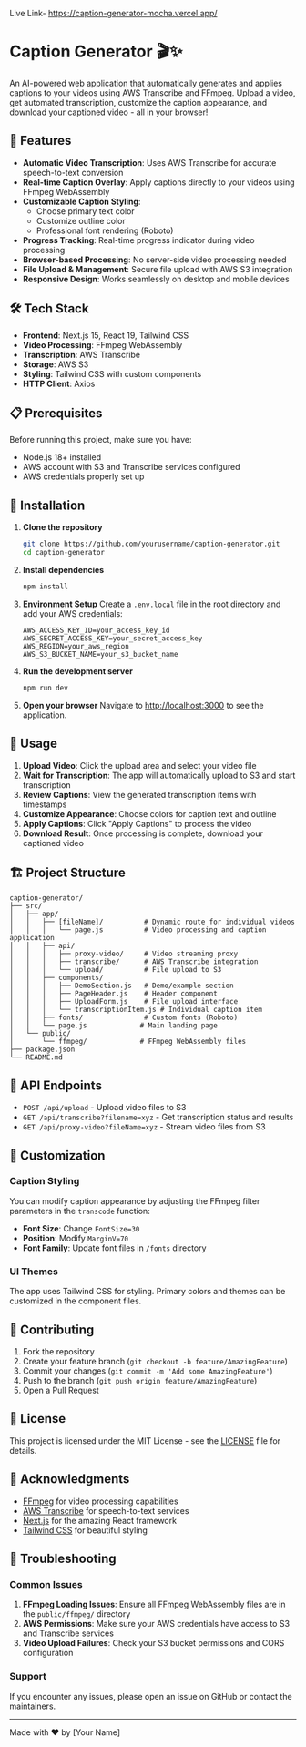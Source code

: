 Live Link- https://caption-generator-mocha.vercel.app/

# Caption Generator 🎬✨

An AI-powered web application that automatically generates and applies captions to your videos using AWS Transcribe and FFmpeg. Upload a video, get automated transcription, customize the caption appearance, and download your captioned video - all in your browser!

## 🚀 Features

- **Automatic Video Transcription**: Uses AWS Transcribe for accurate speech-to-text conversion
- **Real-time Caption Overlay**: Apply captions directly to your videos using FFmpeg WebAssembly
- **Customizable Caption Styling**: 
  - Choose primary text color
  - Customize outline color
  - Professional font rendering (Roboto)
- **Progress Tracking**: Real-time progress indicator during video processing
- **Browser-based Processing**: No server-side video processing needed
- **File Upload & Management**: Secure file upload with AWS S3 integration
- **Responsive Design**: Works seamlessly on desktop and mobile devices

## 🛠️ Tech Stack

- **Frontend**: Next.js 15, React 19, Tailwind CSS
- **Video Processing**: FFmpeg WebAssembly
- **Transcription**: AWS Transcribe
- **Storage**: AWS S3
- **Styling**: Tailwind CSS with custom components
- **HTTP Client**: Axios

## 📋 Prerequisites

Before running this project, make sure you have:

- Node.js 18+ installed
- AWS account with S3 and Transcribe services configured
- AWS credentials properly set up

## 🔧 Installation

1. **Clone the repository**
   ```bash
   git clone https://github.com/yourusername/caption-generator.git
   cd caption-generator
   ```

2. **Install dependencies**
   ```bash
   npm install
   ```

3. **Environment Setup**
   Create a `.env.local` file in the root directory and add your AWS credentials:
   ```env
   AWS_ACCESS_KEY_ID=your_access_key_id
   AWS_SECRET_ACCESS_KEY=your_secret_access_key
   AWS_REGION=your_aws_region
   AWS_S3_BUCKET_NAME=your_s3_bucket_name
   ```

4. **Run the development server**
   ```bash
   npm run dev
   ```

5. **Open your browser**
   Navigate to [http://localhost:3000](http://localhost:3000) to see the application.

## 🎯 Usage

1. **Upload Video**: Click the upload area and select your video file
2. **Wait for Transcription**: The app will automatically upload to S3 and start transcription
3. **Review Captions**: View the generated transcription items with timestamps
4. **Customize Appearance**: Choose colors for caption text and outline
5. **Apply Captions**: Click "Apply Captions" to process the video
6. **Download Result**: Once processing is complete, download your captioned video

## 🏗️ Project Structure

```
caption-generator/
├── src/
│   ├── app/
│   │   ├── [fileName]/          # Dynamic route for individual videos
│   │   │   └── page.js          # Video processing and caption application
│   │   ├── api/
│   │   │   ├── proxy-video/     # Video streaming proxy
│   │   │   ├── transcribe/      # AWS Transcribe integration
│   │   │   └── upload/          # File upload to S3
│   │   ├── components/
│   │   │   ├── DemoSection.js   # Demo/example section
│   │   │   ├── PageHeader.js    # Header component
│   │   │   ├── UploadForm.js    # File upload interface
│   │   │   └── transcriptionItem.js # Individual caption item
│   │   ├── fonts/               # Custom fonts (Roboto)
│   │   └── page.js             # Main landing page
│   └── public/
│       └── ffmpeg/             # FFmpeg WebAssembly files
├── package.json
└── README.md
```

## 🔄 API Endpoints

- `POST /api/upload` - Upload video files to S3
- `GET /api/transcribe?filename=xyz` - Get transcription status and results
- `GET /api/proxy-video?fileName=xyz` - Stream video files from S3

## 🎨 Customization

### Caption Styling
You can modify caption appearance by adjusting the FFmpeg filter parameters in the `transcode` function:

- **Font Size**: Change `FontSize=30` 
- **Position**: Modify `MarginV=70`
- **Font Family**: Update font files in `/fonts` directory

### UI Themes
The app uses Tailwind CSS for styling. Primary colors and themes can be customized in the component files.

## 🤝 Contributing

1. Fork the repository
2. Create your feature branch (`git checkout -b feature/AmazingFeature`)
3. Commit your changes (`git commit -m 'Add some AmazingFeature'`)
4. Push to the branch (`git push origin feature/AmazingFeature`)
5. Open a Pull Request

## 📝 License

This project is licensed under the MIT License - see the [LICENSE](LICENSE) file for details.

## 🙏 Acknowledgments

- [FFmpeg](https://ffmpeg.org/) for video processing capabilities
- [AWS Transcribe](https://aws.amazon.com/transcribe/) for speech-to-text services
- [Next.js](https://nextjs.org/) for the amazing React framework
- [Tailwind CSS](https://tailwindcss.com/) for beautiful styling

## 🐛 Troubleshooting

### Common Issues

1. **FFmpeg Loading Issues**: Ensure all FFmpeg WebAssembly files are in the `public/ffmpeg/` directory
2. **AWS Permissions**: Make sure your AWS credentials have access to S3 and Transcribe services
3. **Video Upload Failures**: Check your S3 bucket permissions and CORS configuration

### Support

If you encounter any issues, please open an issue on GitHub or contact the maintainers.

---

Made with ❤️ by [Your Name]
